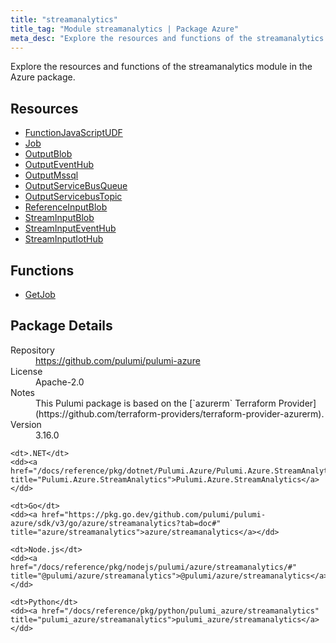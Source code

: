 ```yaml
---
title: "streamanalytics"
title_tag: "Module streamanalytics | Package Azure"
meta_desc: "Explore the resources and functions of the streamanalytics module in the Azure package."
---
```


<!-- WARNING: this file was generated by Pulumi Docs Generator. -->
<!-- Do not edit by hand unless you're certain you know what you are doing! -->

Explore the resources and functions of the streamanalytics module in the Azure package.

<h2 id="resources">Resources</h2>
<ul class="api">
    <li><a href="functionjavascriptudf" title="FunctionJavaScriptUDF"><span class="symbol resource"></span>FunctionJavaScriptUDF</a></li>
    <li><a href="job" title="Job"><span class="symbol resource"></span>Job</a></li>
    <li><a href="outputblob" title="OutputBlob"><span class="symbol resource"></span>OutputBlob</a></li>
    <li><a href="outputeventhub" title="OutputEventHub"><span class="symbol resource"></span>OutputEventHub</a></li>
    <li><a href="outputmssql" title="OutputMssql"><span class="symbol resource"></span>OutputMssql</a></li>
    <li><a href="outputservicebusqueue" title="OutputServiceBusQueue"><span class="symbol resource"></span>OutputServiceBusQueue</a></li>
    <li><a href="outputservicebustopic" title="OutputServicebusTopic"><span class="symbol resource"></span>OutputServicebusTopic</a></li>
    <li><a href="referenceinputblob" title="ReferenceInputBlob"><span class="symbol resource"></span>ReferenceInputBlob</a></li>
    <li><a href="streaminputblob" title="StreamInputBlob"><span class="symbol resource"></span>StreamInputBlob</a></li>
    <li><a href="streaminputeventhub" title="StreamInputEventHub"><span class="symbol resource"></span>StreamInputEventHub</a></li>
    <li><a href="streaminputiothub" title="StreamInputIotHub"><span class="symbol resource"></span>StreamInputIotHub</a></li>
</ul>

<h2 id="functions">Functions</h2>
<ul class="api">
    <li><a href="getjob" title="GetJob"><span class="symbol function"></span>GetJob</a></li>
</ul>

<h2 id="package-details">Package Details</h2>
<dl class="package-details">
	<dt>Repository</dt>
	<dd><a href="https://github.com/pulumi/pulumi-azure">https://github.com/pulumi/pulumi-azure</a></dd>
	<dt>License</dt>
	<dd>Apache-2.0</dd>
	<dt>Notes</dt>
	<dd>This Pulumi package is based on the [`azurerm` Terraform Provider](https://github.com/terraform-providers/terraform-provider-azurerm).</dd>
	<dt>Version</dt>
	<dd>3.16.0</dd>
</dl>



<dl class="tabular">

    <dt>.NET</dt>
    <dd><a href="/docs/reference/pkg/dotnet/Pulumi.Azure/Pulumi.Azure.StreamAnalytics.html" title="Pulumi.Azure.StreamAnalytics">Pulumi.Azure.StreamAnalytics</a></dd>

    <dt>Go</dt>
    <dd><a href="https://pkg.go.dev/github.com/pulumi/pulumi-azure/sdk/v3/go/azure/streamanalytics?tab=doc#" title="azure/streamanalytics">azure/streamanalytics</a></dd>

    <dt>Node.js</dt>
    <dd><a href="/docs/reference/pkg/nodejs/pulumi/azure/streamanalytics/#" title="@pulumi/azure/streamanalytics">@pulumi/azure/streamanalytics</a></dd>

    <dt>Python</dt>
    <dd><a href="/docs/reference/pkg/python/pulumi_azure/streamanalytics" title="pulumi_azure/streamanalytics">pulumi_azure/streamanalytics</a></dd>

</dl>

